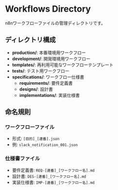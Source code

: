 # Workflows Directory

n8nワークフローファイルの管理ディレクトリです。

## ディレクトリ構成

- **production/**: 本番環境用ワークフロー
- **development/**: 開発環境用ワークフロー  
- **templates/**: 再利用可能なワークフローテンプレート
- **tests/**: テスト用ワークフロー
- **specifications/**: ワークフロー仕様書
  - **requirements/**: 要件定義書
  - **designs/**: 設計書
  - **implementations/**: 実装仕様書

## 命名規則

### ワークフローファイル
- 形式: `[目的]_[連番].json`
- 例: `slack_notification_001.json`

### 仕様書ファイル
- 要件定義書: `REQ-[連番]_[ワークフロー名].md`
- 設計書: `DES-[連番]_[ワークフロー名].md`
- 実装仕様書: `IMP-[連番]_[ワークフロー名].md`